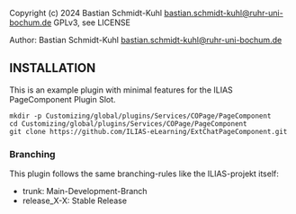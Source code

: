 Copyright (c) 2024 Bastian Schmidt-Kuhl <bastian.schmidt-kuhl@ruhr-uni-bochum.de>
GPLv3, see LICENSE

Author: Bastian Schmidt-Kuhl <bastian.schmidt-kuhl@ruhr-uni-bochum.de>

INSTALLATION
------------

This is an example plugin with minimal features for the ILIAS PageComponent Plugin Slot.

```
mkdir -p Customizing/global/plugins/Services/COPage/PageComponent
cd Customizing/global/plugins/Services/COPage/PageComponent
git clone https://github.com/ILIAS-eLearning/ExtChatPageComponent.git 
```

### Branching
This plugin follows the same branching-rules like the ILIAS-projekt itself:
- trunk: Main-Development-Branch
- release_X-X: Stable Release
